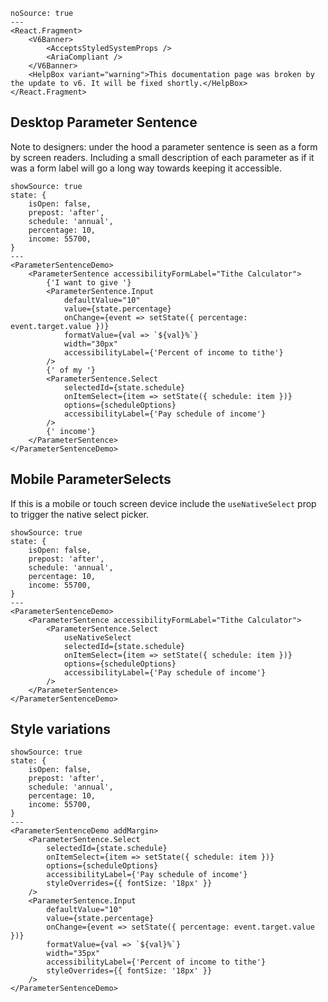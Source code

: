 ```react
noSource: true
---
<React.Fragment>
	<V6Banner>
		<AcceptsStyledSystemProps />
		<AriaCompliant />
	</V6Banner>
	<HelpBox variant="warning">This documentation page was broken by the update to v6. It will be fixed shortly.</HelpBox>
</React.Fragment>
```

## Desktop Parameter Sentence

Note to designers: under the hood a parameter sentence is seen as a form by screen readers. Including a small description of each parameter as if it was a form label will go a long way towards keeping it accessible.

```react
showSource: true
state: {
	isOpen: false,
	prepost: 'after',
	schedule: 'annual',
	percentage: 10,
	income: 55700,
}
---
<ParameterSentenceDemo>
	<ParameterSentence accessibilityFormLabel="Tithe Calculator">
		{'I want to give '}
		<ParameterSentence.Input
			defaultValue="10"
			value={state.percentage}
			onChange={event => setState({ percentage: event.target.value })}
			formatValue={val => `${val}%`}
			width="30px"
			accessibilityLabel={'Percent of income to tithe'}
		/>
		{' of my '}
		<ParameterSentence.Select
			selectedId={state.schedule}
			onItemSelect={item => setState({ schedule: item })}
			options={scheduleOptions}
			accessibilityLabel={'Pay schedule of income'}
		/>
		{' income'}
	</ParameterSentence>
</ParameterSentenceDemo>
```

## Mobile ParameterSelects

If this is a mobile or touch screen device include the `useNativeSelect` prop to trigger the native select picker.

```react
showSource: true
state: {
	isOpen: false,
	prepost: 'after',
	schedule: 'annual',
	percentage: 10,
	income: 55700,
}
---
<ParameterSentenceDemo>
	<ParameterSentence accessibilityFormLabel="Tithe Calculator">
		<ParameterSentence.Select
			useNativeSelect
			selectedId={state.schedule}
			onItemSelect={item => setState({ schedule: item })}
			options={scheduleOptions}
			accessibilityLabel={'Pay schedule of income'}
		/>
	</ParameterSentence>
</ParameterSentenceDemo>
```

## Style variations

```react
showSource: true
state: {
	isOpen: false,
	prepost: 'after',
	schedule: 'annual',
	percentage: 10,
	income: 55700,
}
---
<ParameterSentenceDemo addMargin>
	<ParameterSentence.Select
		selectedId={state.schedule}
		onItemSelect={item => setState({ schedule: item })}
		options={scheduleOptions}
		accessibilityLabel={'Pay schedule of income'}
		styleOverrides={{ fontSize: '18px' }}
	/>
	<ParameterSentence.Input
		defaultValue="10"
		value={state.percentage}
		onChange={event => setState({ percentage: event.target.value })}
		formatValue={val => `${val}%`}
		width="35px"
		accessibilityLabel={'Percent of income to tithe'}
		styleOverrides={{ fontSize: '18px' }}
	/>
</ParameterSentenceDemo>
```
